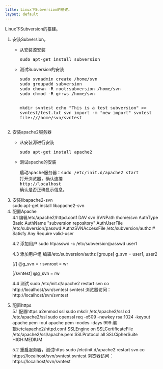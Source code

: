 ```yaml
---
title: Linux下Subversion的搭建。
layout: default
---
```


<div>Linux下Subversion的搭建。</div>
<ol>
<li>安装Subversion。</li>
<ul>
<li>从安装源安装</li>
<pre>
sudo apt-get install subversion
</pre>

<li>测试Subversion的安装</li>
<pre>
sudo svnadmin create /home/svn
sudo groupadd subversion
sudo chown -R root:subversion /home/svn
sudo chmod -R g+rws /home/svn

mkdir svntest
echo "This is a test subversion" >> svntest/test.txt
svn import -m "new import" svntest file:///home/svn/svntest
</pre>
</ul>

<li>安装apache2服务器</li>
<ul>
<li>从安装源进行安装</li>
<pre>
sudo apt-get install apache2 
</pre>

<li>测试apache的安装</li>
<pre>
启动apache服务器：sudo /etc/init.d/apache2 start
打开浏览器，确认连接
http://localhost
确认是否正确显示信息。
</pre>
</ul>

<li>安装libapache2-svn</li>
sudo apt-get install libapache2-svn 

<li>配置Apache</li>
4.1 编辑/etc/apache2/httpd.conf
<Location /svn>
  DAV svn
  SVNPath /home/svn
  AuthType Basic
  AuthName "subversion repository"
  AuthUserFile /etc/subversion/passwd
  AuthzSVNAccessFile /etc/subversion/authz
#  Satisfy Any 
  Require valid-user
</Location>

4.2 添加用户
sudo htpasswd -c /etc/subversion/passwd user1

4.3 添加用户组
编辑/etc/subversion/authz
[groups]
g_svn = user1, user2

[/]
@g_svn = r
svnroot = wr

[/svntest]
@g_svn = rw

4.4 测试
sudo /etc/init.d/apache2 restart
svn co http://localhost/svn/svntest svntest
浏览器访问：http://localhost/svn/svntest

<li>配置https</li>
5.1 配置https
a2enmod ssl
sudo mkdir /etc/apache2/ssl
cd /etc/apache2/ssl
sudo openssl req -x509 -newkey rsa:1024 -keyout apache.pem -out apache.pem -nodes -days 999 
编辑/etc/apache2/httpd.conf
<VirtualHost *:443>
  SSLEngine on
  SSLCertificateFile /etc/apache2/ssl/apache.pem
  SSLProtocol all
  SSLCipherSuite HIGH:MEDIUM
</VirtualHost>

5.2 重启服务器，测试https
sudo /etc/init.d/apache2 restart
svn co https://localhost/svn/svntest svntest
浏览器访问：https://localhost/svn/svntest

</ol>
